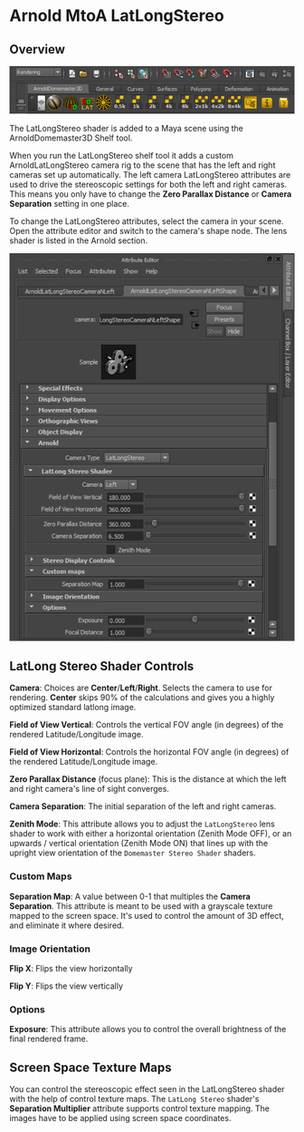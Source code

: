 # Arnold MtoA LatLongStereo #

## Overview ##

![Arnold Domemaster3D Shelf](images/arnold-domemaster3d-shelf.png)

The LatLongStereo shader is added to a Maya scene using the ArnoldDomemaster3D Shelf tool. 

When you run the LatLongStereo shelf tool it adds a custom ArnoldLatLongStereo camera rig to the scene that has the left and right cameras set up automatically. The left camera LatLongStereo attributes are used to drive the stereoscopic settings for both the left and right cameras. This means you only have to change the **Zero Parallax Distance** or **Camera Separation** setting in one place.

To change the LatLongStereo attributes, select the camera in your scene. Open the attribute editor and switch to the camera's shape node. The lens shader is listed in the Arnold section.

![LatLongStereo Shader Attributes](images/latlongstereo_attributes.png)

## LatLong Stereo Shader Controls ##

**Camera**: Choices are **Center**/**Left**/**Right**. Selects the camera to use for rendering. **Center** skips 90% of the calculations and gives you a highly optimized standard latlong image.

**Field of View Vertical**: Controls the vertical FOV angle (in degrees) of the rendered Latitude/Longitude image.

**Field of View Horizontal**: Controls the horizontal FOV angle (in degrees) of the rendered Latitude/Longitude image.

**Zero Parallax Distance** (focus plane): This is the distance at which the left and right camera's line of sight converges.

**Camera Separation**: The initial separation of the left and right cameras.

**Zenith Mode**: This attribute allows you to adjust the `LatLongStereo` lens shader to work with either a horizontal orientation (Zenith Mode OFF), or an upwards / vertical orientation (Zenith Mode ON) that lines up with the upright view orientation of the `Domemaster Stereo Shader` shaders.

### Custom Maps ###
**Separation Map**: A value between 0-1 that multiples the **Camera Separation**. This attribute is meant to be used with a grayscale texture mapped to the screen space. It's used to control the amount of 3D effect, and eliminate it where desired.

### Image Orientation ###

**Flip X**: Flips the view horizontally

**Flip Y**: Flips the view vertically

### Options ###

**Exposure**: This attribute allows you to control the overall brightness of the final rendered frame.

## Screen Space Texture Maps ##

You can control the stereoscopic effect seen in the LatLongStereo shader with the help of control texture maps. The `LatLong Stereo` shader's **Separation Multiplier** attribute supports control texture mapping. The images have to be applied using screen space coordinates.

